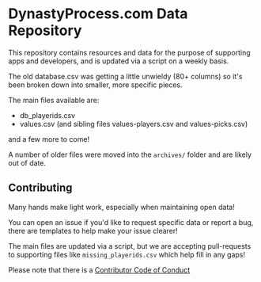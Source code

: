 # DynastyProcess.com Data Repository

This repository contains resources and data for the purpose of supporting apps and developers, and is updated via a script on a weekly basis.

The old database.csv was getting a little unwieldy (80+ columns) so it's been broken down into smaller, more specific pieces.

The main files available are: 

- db_playerids.csv
- values.csv (and sibling files values-players.csv and values-picks.csv)

and a few more to come! 

A number of older files were moved into the `archives/` folder and are likely out of date. 

## Contributing

Many hands make light work, especially when maintaining open data! 

You can open an issue if you'd like to request specific data or report a bug, there are templates to help make your issue clearer! 

The main files are updated via a script, but we are accepting pull-requests to supporting files like `missing_playerids.csv` which help fill in any gaps!

Please note that there is a [Contributor Code of Conduct](https://github.com/DynastyProcess/data/blob/master/CODE_OF_CONDUCT.md)
